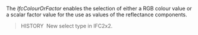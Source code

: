 ﻿The _IfcColourOrFactor_ enables the selection of either a RGB colour value or a scalar factor value for the use as values of the reflectance components.

> HISTORY&nbsp; New select type in IFC2x2.